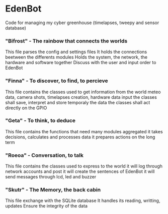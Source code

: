 # EdenBot
Code for managing my cyber greenhouse (timelapses, tweepy and sensor database)

### "Bifrost" - The rainbow that connects the worlds
This file parses the config and settings files
It holds the connections beetween the differents modules
Holds the system, the network, the hardware and software together
Discuss with the user and input order to EdenBot

### "Finna" - To discover, to find, to percieve
This file contains the classes used to get information from the world
meteo data, camera shots, timelapses creation, hardware data input
the classes shall save, interpret and store temporaly the data
the classes shall act directly on the GPIO

### "Geta" - To think, to deduce
This file contains the functions that need many modules aggregated
it takes decisions, calculates and processes data
it prepares actions on the long term

### "Roeoa" - Conversation, to talk
This file contains the classes used to express to the world
it will log through network accounts and post
it will create the sentences of EdenBot
it will send messages through lcd, led and buzzer

### "Skutr" - The Memory, the back cabin
This file exchange with the SQLite database
It handles its reading, writting, updates
Ensure the integrity of the data
